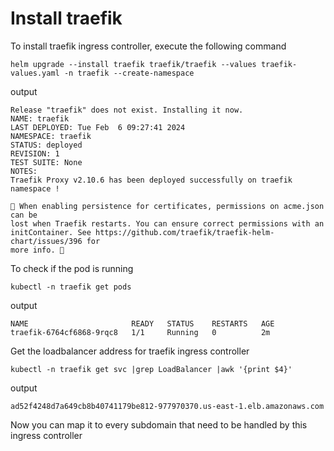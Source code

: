 # Install traefik

To install traefik ingress controller, execute the following command

```shell
helm upgrade --install traefik traefik/traefik --values traefik-values.yaml -n traefik --create-namespace
```

output

```shell
Release "traefik" does not exist. Installing it now.
NAME: traefik
LAST DEPLOYED: Tue Feb  6 09:27:41 2024
NAMESPACE: traefik
STATUS: deployed
REVISION: 1
TEST SUITE: None
NOTES:
Traefik Proxy v2.10.6 has been deployed successfully on traefik namespace !

🚨 When enabling persistence for certificates, permissions on acme.json can be
lost when Traefik restarts. You can ensure correct permissions with an
initContainer. See https://github.com/traefik/traefik-helm-chart/issues/396 for
more info. 🚨
```



To check if the pod is running 

```shell
kubectl -n traefik get pods
```

output

```shell
NAME                       READY   STATUS    RESTARTS   AGE
traefik-6764cf6868-9rqc8   1/1     Running   0          2m
```



Get the loadbalancer address for traefik ingress controller

```shell
kubectl -n traefik get svc |grep LoadBalancer |awk '{print $4}'
```

output

```shell
ad52f4248d7a649cb8b40741179be812-977970370.us-east-1.elb.amazonaws.com
```



Now you can map it to every subdomain that need to be handled by this ingress controller

